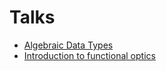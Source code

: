 # Talks

- [Algebraic Data Types](./adt/adt.md)
- [Introduction to functional optics](./optics/optics.md)
